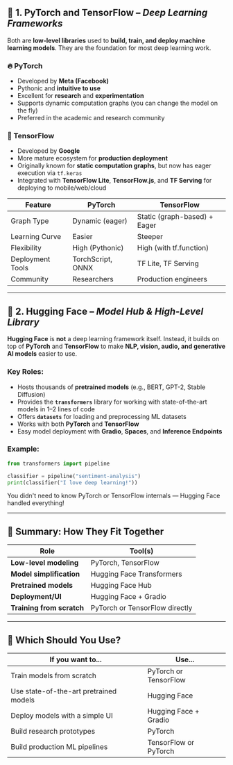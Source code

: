 ## 🧠 1. **PyTorch and TensorFlow** – *Deep Learning Frameworks*

Both are **low-level libraries** used to **build, train, and deploy machine learning models**. They are the foundation for most deep learning work.

### 🔥 PyTorch

* Developed by **Meta (Facebook)**
* Pythonic and **intuitive to use**
* Excellent for **research** and **experimentation**
* Supports dynamic computation graphs (you can change the model on the fly)
* Preferred in the academic and research community

### 🌊 TensorFlow

* Developed by **Google**
* More mature ecosystem for **production deployment**
* Originally known for **static computation graphs**, but now has eager execution via `tf.keras`
* Integrated with **TensorFlow Lite**, **TensorFlow\.js**, and **TF Serving** for deploying to mobile/web/cloud

| Feature          | **PyTorch**       | **TensorFlow**               |
| ---------------- | ----------------- | ---------------------------- |
| Graph Type       | Dynamic (eager)   | Static (graph-based) + Eager |
| Learning Curve   | Easier            | Steeper                      |
| Flexibility      | High (Pythonic)   | High (with tf.function)      |
| Deployment Tools | TorchScript, ONNX | TF Lite, TF Serving          |
| Community        | Researchers       | Production engineers         |

---

## 🤗 2. **Hugging Face** – *Model Hub & High-Level Library*

**Hugging Face** is **not** a deep learning framework itself. Instead, it builds on top of **PyTorch** and **TensorFlow** to make **NLP, vision, audio, and generative AI models** easier to use.

### Key Roles:

* Hosts thousands of **pretrained models** (e.g., BERT, GPT-2, Stable Diffusion)
* Provides the **`transformers`** library for working with state-of-the-art models in 1–2 lines of code
* Offers **`datasets`** for loading and preprocessing ML datasets
* Works with both **PyTorch** and **TensorFlow**
* Easy model deployment with **Gradio**, **Spaces**, and **Inference Endpoints**

### Example:

```python
from transformers import pipeline

classifier = pipeline("sentiment-analysis")
print(classifier("I love deep learning!"))
```

You didn't need to know PyTorch or TensorFlow internals — Hugging Face handled everything!

---

## 🧩 Summary: How They Fit Together

| Role                      | Tool(s)                        |
| ------------------------- | ------------------------------ |
| **Low-level modeling**    | PyTorch, TensorFlow            |
| **Model simplification**  | Hugging Face Transformers      |
| **Pretrained models**     | Hugging Face Hub               |
| **Deployment/UI**         | Hugging Face + Gradio          |
| **Training from scratch** | PyTorch or TensorFlow directly |

---

## 🧭 Which Should You Use?

| If you want to...                      | Use...                |
| -------------------------------------- | --------------------- |
| Train models from scratch              | PyTorch or TensorFlow |
| Use state-of-the-art pretrained models | Hugging Face          |
| Deploy models with a simple UI         | Hugging Face + Gradio |
| Build research prototypes              | PyTorch               |
| Build production ML pipelines          | TensorFlow or PyTorch |
